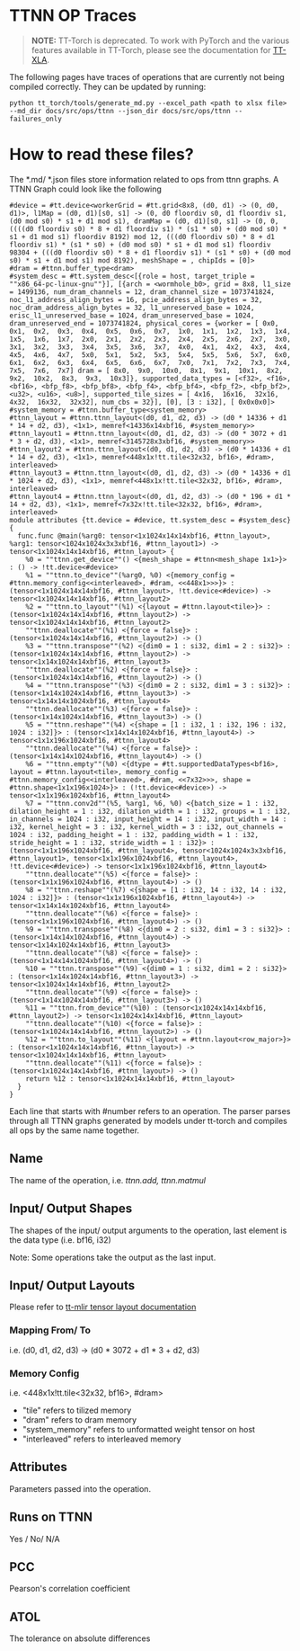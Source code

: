 # TTNN OP Traces

> **NOTE:** TT-Torch is deprecated. To work with PyTorch and the various features available in TT-Torch, please see the documentation for [TT-XLA](https://github.com/tenstorrent/tt-xla/blob/main/README.md). 

The following pages have traces of operations that are currently not being compiled correctly. They can be updated by running:
```
python tt_torch/tools/generate_md.py --excel_path <path to xlsx file> --md_dir docs/src/ops/ttnn --json_dir docs/src/ops/ttnn --failures_only
```

# How to read these files?

The *.md/ *.json files store information related to ops from ttnn graphs. A TTNN Graph could look like the following

```
#device = #tt.device<workerGrid = #tt.grid<8x8, (d0, d1) -> (0, d0, d1)>, l1Map = (d0, d1)[s0, s1] -> (0, d0 floordiv s0, d1 floordiv s1, (d0 mod s0) * s1 + d1 mod s1), dramMap = (d0, d1)[s0, s1] -> (0, 0, ((((d0 floordiv s0) * 8 + d1 floordiv s1) * (s1 * s0) + (d0 mod s0) * s1 + d1 mod s1) floordiv 8192) mod 12, (((d0 floordiv s0) * 8 + d1 floordiv s1) * (s1 * s0) + (d0 mod s0) * s1 + d1 mod s1) floordiv 98304 + (((d0 floordiv s0) * 8 + d1 floordiv s1) * (s1 * s0) + (d0 mod s0) * s1 + d1 mod s1) mod 8192), meshShape = , chipIds = [0]>
#dram = #ttnn.buffer_type<dram>
#system_desc = #tt.system_desc<[{role = host, target_triple = ""x86_64-pc-linux-gnu""}], [{arch = <wormhole_b0>, grid = 8x8, l1_size = 1499136, num_dram_channels = 12, dram_channel_size = 1073741824, noc_l1_address_align_bytes = 16, pcie_address_align_bytes = 32, noc_dram_address_align_bytes = 32, l1_unreserved_base = 1024, erisc_l1_unreserved_base = 1024, dram_unreserved_base = 1024, dram_unreserved_end = 1073741824, physical_cores = {worker = [ 0x0,  0x1,  0x2,  0x3,  0x4,  0x5,  0x6,  0x7,  1x0,  1x1,  1x2,  1x3,  1x4,  1x5,  1x6,  1x7,  2x0,  2x1,  2x2,  2x3,  2x4,  2x5,  2x6,  2x7,  3x0,  3x1,  3x2,  3x3,  3x4,  3x5,  3x6,  3x7,  4x0,  4x1,  4x2,  4x3,  4x4,  4x5,  4x6,  4x7,  5x0,  5x1,  5x2,  5x3,  5x4,  5x5,  5x6,  5x7,  6x0,  6x1,  6x2,  6x3,  6x4,  6x5,  6x6,  6x7,  7x0,  7x1,  7x2,  7x3,  7x4,  7x5,  7x6,  7x7] dram = [ 8x0,  9x0,  10x0,  8x1,  9x1,  10x1,  8x2,  9x2,  10x2,  8x3,  9x3,  10x3]}, supported_data_types = [<f32>, <f16>, <bf16>, <bfp_f8>, <bfp_bf8>, <bfp_f4>, <bfp_bf4>, <bfp_f2>, <bfp_bf2>, <u32>, <u16>, <u8>], supported_tile_sizes = [ 4x16,  16x16,  32x16,  4x32,  16x32,  32x32], num_cbs = 32}], [0], [3 : i32], [ 0x0x0x0]>
#system_memory = #ttnn.buffer_type<system_memory>
#ttnn_layout = #ttnn.ttnn_layout<(d0, d1, d2, d3) -> (d0 * 14336 + d1 * 14 + d2, d3), <1x1>, memref<14336x14xbf16, #system_memory>>
#ttnn_layout1 = #ttnn.ttnn_layout<(d0, d1, d2, d3) -> (d0 * 3072 + d1 * 3 + d2, d3), <1x1>, memref<3145728x3xbf16, #system_memory>>
#ttnn_layout2 = #ttnn.ttnn_layout<(d0, d1, d2, d3) -> (d0 * 14336 + d1 * 14 + d2, d3), <1x1>, memref<448x1x!tt.tile<32x32, bf16>, #dram>, interleaved>
#ttnn_layout3 = #ttnn.ttnn_layout<(d0, d1, d2, d3) -> (d0 * 14336 + d1 * 1024 + d2, d3), <1x1>, memref<448x1x!tt.tile<32x32, bf16>, #dram>, interleaved>
#ttnn_layout4 = #ttnn.ttnn_layout<(d0, d1, d2, d3) -> (d0 * 196 + d1 * 14 + d2, d3), <1x1>, memref<7x32x!tt.tile<32x32, bf16>, #dram>, interleaved>
module attributes {tt.device = #device, tt.system_desc = #system_desc} {
  func.func @main(%arg0: tensor<1x1024x14x14xbf16, #ttnn_layout>, %arg1: tensor<1024x1024x3x3xbf16, #ttnn_layout1>) -> tensor<1x1024x14x14xbf16, #ttnn_layout> {
    %0 = ""ttnn.get_device""() <{mesh_shape = #ttnn<mesh_shape 1x1>}> : () -> !tt.device<#device>
    %1 = ""ttnn.to_device""(%arg0, %0) <{memory_config = #ttnn.memory_config<<interleaved>, #dram, <<448x1>>>}> : (tensor<1x1024x14x14xbf16, #ttnn_layout>, !tt.device<#device>) -> tensor<1x1024x14x14xbf16, #ttnn_layout2>
    %2 = ""ttnn.to_layout""(%1) <{layout = #ttnn.layout<tile>}> : (tensor<1x1024x14x14xbf16, #ttnn_layout2>) -> tensor<1x1024x14x14xbf16, #ttnn_layout2>
    ""ttnn.deallocate""(%1) <{force = false}> : (tensor<1x1024x14x14xbf16, #ttnn_layout2>) -> ()
    %3 = ""ttnn.transpose""(%2) <{dim0 = 1 : si32, dim1 = 2 : si32}> : (tensor<1x1024x14x14xbf16, #ttnn_layout2>) -> tensor<1x14x1024x14xbf16, #ttnn_layout3>
    ""ttnn.deallocate""(%2) <{force = false}> : (tensor<1x1024x14x14xbf16, #ttnn_layout2>) -> ()
    %4 = ""ttnn.transpose""(%3) <{dim0 = 2 : si32, dim1 = 3 : si32}> : (tensor<1x14x1024x14xbf16, #ttnn_layout3>) -> tensor<1x14x14x1024xbf16, #ttnn_layout4>
    ""ttnn.deallocate""(%3) <{force = false}> : (tensor<1x14x1024x14xbf16, #ttnn_layout3>) -> ()
    %5 = ""ttnn.reshape""(%4) <{shape = [1 : i32, 1 : i32, 196 : i32, 1024 : i32]}> : (tensor<1x14x14x1024xbf16, #ttnn_layout4>) -> tensor<1x1x196x1024xbf16, #ttnn_layout4>
    ""ttnn.deallocate""(%4) <{force = false}> : (tensor<1x14x14x1024xbf16, #ttnn_layout4>) -> ()
    %6 = ""ttnn.empty""(%0) <{dtype = #tt.supportedDataTypes<bf16>, layout = #ttnn.layout<tile>, memory_config = #ttnn.memory_config<<interleaved>, #dram, <<7x32>>>, shape = #ttnn.shape<1x1x196x1024>}> : (!tt.device<#device>) -> tensor<1x1x196x1024xbf16, #ttnn_layout4>
    %7 = ""ttnn.conv2d""(%5, %arg1, %6, %0) <{batch_size = 1 : i32, dilation_height = 1 : i32, dilation_width = 1 : i32, groups = 1 : i32, in_channels = 1024 : i32, input_height = 14 : i32, input_width = 14 : i32, kernel_height = 3 : i32, kernel_width = 3 : i32, out_channels = 1024 : i32, padding_height = 1 : i32, padding_width = 1 : i32, stride_height = 1 : i32, stride_width = 1 : i32}> : (tensor<1x1x196x1024xbf16, #ttnn_layout4>, tensor<1024x1024x3x3xbf16, #ttnn_layout1>, tensor<1x1x196x1024xbf16, #ttnn_layout4>, !tt.device<#device>) -> tensor<1x1x196x1024xbf16, #ttnn_layout4>
    ""ttnn.deallocate""(%5) <{force = false}> : (tensor<1x1x196x1024xbf16, #ttnn_layout4>) -> ()
    %8 = ""ttnn.reshape""(%7) <{shape = [1 : i32, 14 : i32, 14 : i32, 1024 : i32]}> : (tensor<1x1x196x1024xbf16, #ttnn_layout4>) -> tensor<1x14x14x1024xbf16, #ttnn_layout4>
    ""ttnn.deallocate""(%6) <{force = false}> : (tensor<1x1x196x1024xbf16, #ttnn_layout4>) -> ()
    %9 = ""ttnn.transpose""(%8) <{dim0 = 2 : si32, dim1 = 3 : si32}> : (tensor<1x14x14x1024xbf16, #ttnn_layout4>) -> tensor<1x14x1024x14xbf16, #ttnn_layout3>
    ""ttnn.deallocate""(%8) <{force = false}> : (tensor<1x14x14x1024xbf16, #ttnn_layout4>) -> ()
    %10 = ""ttnn.transpose""(%9) <{dim0 = 1 : si32, dim1 = 2 : si32}> : (tensor<1x14x1024x14xbf16, #ttnn_layout3>) -> tensor<1x1024x14x14xbf16, #ttnn_layout2>
    ""ttnn.deallocate""(%9) <{force = false}> : (tensor<1x14x1024x14xbf16, #ttnn_layout3>) -> ()
    %11 = ""ttnn.from_device""(%10) : (tensor<1x1024x14x14xbf16, #ttnn_layout2>) -> tensor<1x1024x14x14xbf16, #ttnn_layout>
    ""ttnn.deallocate""(%10) <{force = false}> : (tensor<1x1024x14x14xbf16, #ttnn_layout2>) -> ()
    %12 = ""ttnn.to_layout""(%11) <{layout = #ttnn.layout<row_major>}> : (tensor<1x1024x14x14xbf16, #ttnn_layout>) -> tensor<1x1024x14x14xbf16, #ttnn_layout>
    ""ttnn.deallocate""(%11) <{force = false}> : (tensor<1x1024x14x14xbf16, #ttnn_layout>) -> ()
    return %12 : tensor<1x1024x14x14xbf16, #ttnn_layout>
  }
}
```
Each line that starts with #number refers to an operation. The parser parses through all TTNN graphs generated by models under tt-torch and compiles all ops by the same name together.

## Name

The name of the operation, i.e. _ttnn.add, ttnn.matmul_

## Input/ Output Shapes

The shapes of the input/ output arguments to the operation, last element is the data type (i.e. bf16, i32)

Note: Some operations take the output as the last input.

## Input/ Output Layouts

Please refer to [tt-mlir tensor layout documentation](https://docs.tenstorrent.com/tt-mlir/specs/tensor-layout.html)

### Mapping From/ To

i.e. (d0, d1, d2, d3) -> (d0 * 3072 + d1 * 3 + d2, d3)

### Memory Config

i.e. <448x1x!tt.tile<32x32, bf16>, #dram>

- "tile" refers to tilized memory
- "dram" refers to dram memory
- "system_memory" refers to unformatted weight tensor on host
- "interleaved" refers to interleaved memory

## Attributes

Parameters passed into the operation.

## Runs on TTNN

Yes / No/ N/A

## PCC

Pearson's correlation coefficient

## ATOL

The tolerance on absolute differences
